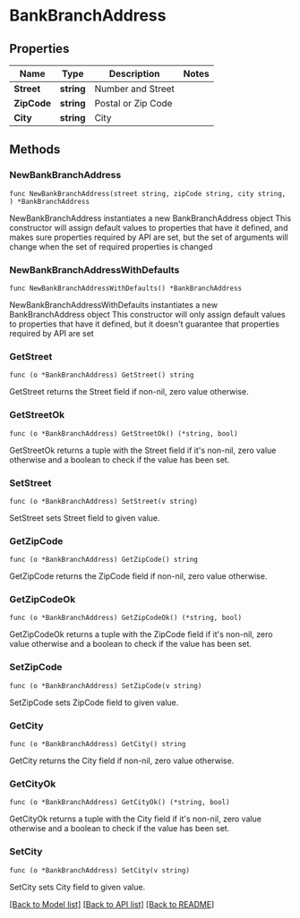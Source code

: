 # BankBranchAddress

## Properties

Name | Type | Description | Notes
------------ | ------------- | ------------- | -------------
**Street** | **string** | Number and Street | 
**ZipCode** | **string** | Postal or Zip Code | 
**City** | **string** | City | 

## Methods

### NewBankBranchAddress

`func NewBankBranchAddress(street string, zipCode string, city string, ) *BankBranchAddress`

NewBankBranchAddress instantiates a new BankBranchAddress object
This constructor will assign default values to properties that have it defined,
and makes sure properties required by API are set, but the set of arguments
will change when the set of required properties is changed

### NewBankBranchAddressWithDefaults

`func NewBankBranchAddressWithDefaults() *BankBranchAddress`

NewBankBranchAddressWithDefaults instantiates a new BankBranchAddress object
This constructor will only assign default values to properties that have it defined,
but it doesn't guarantee that properties required by API are set

### GetStreet

`func (o *BankBranchAddress) GetStreet() string`

GetStreet returns the Street field if non-nil, zero value otherwise.

### GetStreetOk

`func (o *BankBranchAddress) GetStreetOk() (*string, bool)`

GetStreetOk returns a tuple with the Street field if it's non-nil, zero value otherwise
and a boolean to check if the value has been set.

### SetStreet

`func (o *BankBranchAddress) SetStreet(v string)`

SetStreet sets Street field to given value.


### GetZipCode

`func (o *BankBranchAddress) GetZipCode() string`

GetZipCode returns the ZipCode field if non-nil, zero value otherwise.

### GetZipCodeOk

`func (o *BankBranchAddress) GetZipCodeOk() (*string, bool)`

GetZipCodeOk returns a tuple with the ZipCode field if it's non-nil, zero value otherwise
and a boolean to check if the value has been set.

### SetZipCode

`func (o *BankBranchAddress) SetZipCode(v string)`

SetZipCode sets ZipCode field to given value.


### GetCity

`func (o *BankBranchAddress) GetCity() string`

GetCity returns the City field if non-nil, zero value otherwise.

### GetCityOk

`func (o *BankBranchAddress) GetCityOk() (*string, bool)`

GetCityOk returns a tuple with the City field if it's non-nil, zero value otherwise
and a boolean to check if the value has been set.

### SetCity

`func (o *BankBranchAddress) SetCity(v string)`

SetCity sets City field to given value.



[[Back to Model list]](../README.md#documentation-for-models) [[Back to API list]](../README.md#documentation-for-api-endpoints) [[Back to README]](../README.md)


